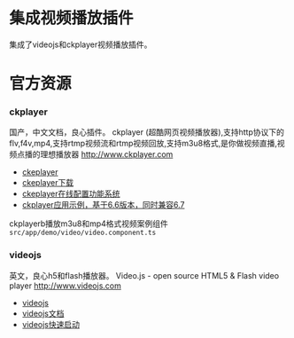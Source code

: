 # 集成视频播放插件

集成了videojs和ckplayer视频播放插件。

# 官方资源
### ckplayer
国产，中文文档，良心插件。
ckplayer (超酷网页视频播放器),支持http协议下的
flv,f4v,mp4,支持rtmp视频流和rtmp视频回放,支持m3u8格式,是你做视频直播,视频点播的理想播放器 http://www.ckplayer.com


- [ckeplayer](http://www.ckplayer.com/)
- [ckeplayer下载](http://www.ckplayer.com/down/)
- [ckeplayer在线配置功能系统](http://www.ckplayer.com/tool/flashvars.html)
- [ckplayer应用示例，基于6.6版本，同时兼容6.7](http://www.ckplayer.com/article/19.htm)

ckplayerb播放m3u8和mp4格式视频案例组件
`src/app/demo/video/video.component.ts`

### videojs

英文，良心h5和flash播放器。
Video.js - open source HTML5 & Flash video player http://www.videojs.com

- [videojs](http://videojs.com/)
- [videojs文档](http://docs.videojs.com/)
- [videojs快速启动](https://github.com/videojs/video.js#quick-start)


